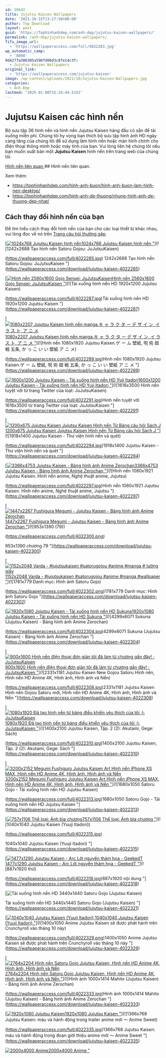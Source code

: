 ```yaml
---
id: 10642
title: Jujutsu Kaisen Wallpapers
date: '2021-10-15T13:27:50+00:00'
author: Top Download
layout: post
guid: 'https://Tophinhanhdep.com/anh-dep/jujutsu-kaisen-wallpapers/'
permalink: /anh-dep/jujutsu-kaisen-wallpapers/
fifu_image_url:
  - 'https://wallpaperaccess.com/full/4022283.jpg'
wp_automatic_camp:
  - '8098'
9d4277a386305a596fd06d3c8fe14c3f:
  - Jujutsu Kaisen Wallpapers
original_link:
  - 'https://wallpaperaccess.com/jujutsu-kaisen'
image: /wp-content/uploads/2021/10/Jujutsu-Kaisen-Wallpapers.jpg
categories:
  - Ảnh Đẹp
lastmod: '2025-01-08T15:24:44.515Z'
---
```

# Jujutsu Kaisen các hình nền

Bộ sưu tập 36 hình nền và hình nền Jujutsu Kaisen hàng đầu có sẵn để tải xuống miễn phí. Chúng tôi hy vọng bạn thích bộ sưu tập hình ảnh HD ngày càng tăng của chúng tôi để sử dụng làm hình nền hoặc màn hình chính cho điện thoại thông minh hoặc máy tính của bạn. Vui lòng liên hệ chúng tôi nếu bạn muốn xuất bản một **Jujutsu Kaisen** hình nền trên trang web của chúng tôi.

[Hình nền liên quan ](#related) ## Hình nền liên quan.

   
 Xem thêm:

   
- <https://tophinhanhdep.com/hinh-anh-buon/hinh-anh-buon-lam-hinh-nen-desktop/>
- <https://tophinhanhdep.com/hinh-anh-de-thuong/nhung-hinh-anh-de-thuong-dep-nhat/>

## Cách thay đổi hình nền của bạn

Để tìm hiểu cách thay đổi hình nền của bạn cho các loại thiết bị khác nhau, vui lòng đọc về nó trên [Trang câu hỏi thường gặp](https://tophinhanhdep.com/faq/).

  
[[![1024x768 Jujutsu Kaisen hình nền](https://wallpaperaccess.com/full/4022283.jpg)1024x768 Jujutsu Kaisen hình nền "](https://wallpaperaccess.com/download/jujutsu-kaisen-4022283)](![1242x2688 Tạo hình nền Satoru Gojou: JuJutsuKaisen)

(https://wallpaperaccess.com/full/4022285.jpg) 1242x2688 Tạo hình nền Satoru Gojou: JuJutsuKaisen "](https://wallpaperaccess.com/download/jujutsu-kaisen-4022285)

[[![Hình nền 2560x1600 Gojo Sensei: JuJutsuKaisen](https://wallpaperaccess.com/full/4022286.png)Hình nền 2560x1600 Gojo Sensei: JuJutsuKaisen "](https://wallpaperaccess.com/download/jujutsu-kaisen-4022286)](![Tải xuống hình nền HD 1920x1200 Jujutsu Kaisen)

(https://wallpaperaccess.com/full/4022287.jpg)Tải xuống hình nền HD 1920x1200 Jujutsu Kaisen "](https://wallpaperaccess.com/download/jujutsu-kaisen-4022287)

[[![1080x2207 Jujutsu Kaisen hình nền manga.キ ャ ラ ク タ ー デ ザ イ ン, イ ラ ス ト, ア ニ メ](https://wallpaperaccess.com/full/4022288.jpg)1080x2207 Jujutsu Kaisen hình nền manga.キ ャ ラ ク タ ー デ ザ イ ン, イ ラ ス ト, ア ニ メ "](https://wallpaperaccess.com/download/jujutsu-kaisen-4022288)](![Hình nền 1080x1920 Jujutsu Kaisen.ゲ ー ム 壁紙, 呪 術 廻 戦 五条, か っ こ い い 壁紙 ア ニ メ)

(https://wallpaperaccess.com/full/4022289.jpg)Hình nền 1080x1920 Jujutsu Kaisen.ゲ ー ム 壁紙, 呪 術 廻 戦 五条, か っ こ い い 壁紙 ア ニ メ "](https://wallpaperaccess.com/download/jujutsu-kaisen-4022289)

[[![1600x1200 Jujutsu Kaisen - Tải xuống hình nền HD Yuji Itadori](https://wallpaperaccess.com/full/4022290.jpg)1600x1200 Jujutsu Kaisen - Tải xuống hình nền HD Yuji Itadori "](https://wallpaperaccess.com/download/jujutsu-kaisen-4022290)](![1616x3500 Hình nền tuyệt vời từ trang Twitter của loạt: JuJutsuKaisen)

(https://wallpaperaccess.com/full/4022291.jpg)Hình nền tuyệt vời 1616x3500 từ trang Twitter của loạt: JuJutsuKaisen "](https://wallpaperaccess.com/download/jujutsu-kaisen-4022291)

[[![1200x675 Jujutsu Kaisen Jujutsu Kaisen Hình nền Từ Bảng câu hỏi Sách J](https://wallpaperaccess.com/full/4022293.jpg)1200x675 Jujutsu Kaisen Jujutsu Kaisen Hình nền Từ Bảng câu hỏi Sách J "](https://wallpaperaccess.com/download/jujutsu-kaisen-4022293)](![1918x1400 Jujutsu Kaisen - Thư viện hình nền và quét)

(https://wallpaperaccess.com/full/4022294.jpg)1918x1400 Jujutsu Kaisen - Thư viện hình nền và quét "](https://wallpaperaccess.com/download/jujutsu-kaisen-4022294)

[[![3366x4753 Jujutsu Kaisen - Bảng hình ảnh Anime Zerochan](https://wallpaperaccess.com/full/4022295.jpg)3366x4753 Jujutsu Kaisen - Bảng hình ảnh Anime Zerochan "](https://wallpaperaccess.com/download/jujutsu-kaisen-4022295)](![Hình nền 1080x1921 Jujutsu Kaisen.  Hình nền anime, Nghệ thuật anime, Jujutsu)

(https://wallpaperaccess.com/full/4022297.jpg)Hình nền 1080x1921 Jujutsu Kaisen. Hình nền anime, Nghệ thuật anime, Jujutsu "](https://wallpaperaccess.com/download/jujutsu-kaisen-4022297)

[[![1447x2267 Fushigura Megumi - Jujutsu Kaisen - Bảng hình ảnh Anime Zerochan](https://wallpaperaccess.com/full/4022299.jpg)1447x2267 Fushigura Megumi - Jujutsu Kaisen - Bảng hình ảnh Anime Zerochan "](https://wallpaperaccess.com/download/jujutsu-kaisen-4022299)](![953x1390 (79))

(https://wallpaperaccess.com/full/4022300.png)

953x1390 chương 79 "](https://wallpaperaccess.com/download/jujutsu-kaisen-4022300)

[[![1152x2048 Varda - #jujutsukaisen #satorugojou #anime #manga # tường giấy](https://wallpaperaccess.com/full/4022301.jpg)1152x2048 Varda - #jujutsukaisen #satorugojou #anime #manga #wallpaper "](https://wallpaperaccess.com/download/jujutsu-kaisen-4022301)](![1781x779 Danh mục: Hình ảnh Satoru Gojo)

(https://wallpaperaccess.com/full/4022302.png)1781x779 Danh mục: Hình ảnh Satoru Gojo "](https://wallpaperaccess.com/download/jujutsu-kaisen-4022302)

[[![1920x1080 Jujutsu Kaisen - Tải xuống hình nền HD Sukuna](https://wallpaperaccess.com/full/4022303.jpg)1920x1080 Jujutsu Kaisen - Tải xuống hình nền HD Sukuna "](https://wallpaperaccess.com/download/jujutsu-kaisen-4022303)](![4299x6071 Sukuna (Jujutsu Kaisen) - Bảng hình ảnh Anime Zerochan)

(https://wallpaperaccess.com/full/4022304.jpg)4299x6071 Sukuna (Jujutsu Kaisen) - Bảng hình ảnh Anime Zerochan "](https://wallpaperaccess.com/download/jujutsu-kaisen-4022304)

[[![900x1600 Hình nền điện thoại đơn giản tôi đã làm từ chương gần đây!  : JuJutsuKaisen](https://wallpaperaccess.com/full/4022307.jpg)900x1600 Hình nền điện thoại đơn giản tôi đã làm từ chương gần đây! : JuJutsuKaisen "](https://wallpaperaccess.com/download/jujutsu-kaisen-4022307)](![2331x1181 Jujutsu Kaisen New Gojou Satoru Hình nền, Hình nền HD Anime 4K, Hình ảnh, Hình ảnh và Nền)

(https://wallpaperaccess.com/full/4022308.jpg)2331x1181 Jujutsu Kaisen Hình nền Gojou Satoru mới, Hình nền HD Anime 4K, Hình ảnh, Hình ảnh và Nền "](https://wallpaperaccess.com/download/jujutsu-kaisen-4022308)

[[![1080x1920 Đã tạo hình nền từ bảng điều khiển yêu thích của tôi :): JuJutsuKaisen](https://wallpaperaccess.com/full/4022309.png)1080x1920 Đã tạo hình nền từ bảng điều khiển yêu thích của tôi :): JuJutsuKaisen "](https://wallpaperaccess.com/download/jujutsu-kaisen-4022309)](![1400x2100 Jujutsu Kaisen, Tập.  2 (2): Akutami, Gege: Sách)

(https://wallpaperaccess.com/full/4022310.jpg)1400x2100 Jujutsu Kaisen, Tập. 2 (2): Akutami, Gege: Sách "](https://wallpaperaccess.com/download/jujutsu-kaisen-4022310)

[[![3200x2152 Megumi Fushiguro Jujutsu Kaisen Art Hình nền iPhone XS MAX, Hình nền HD Anime 4K, Hình ảnh, Hình ảnh và Nền](https://wallpaperaccess.com/full/4022311.jpg)3200x2152 Megumi Fushiguro Jujutsu Kaisen Art Hình nền iPhone XS MAX, Hình nền HD Anime 4K, Hình ảnh, Hình ảnh và Nền "](https://wallpaperaccess.com/download/jujutsu-kaisen-4022311)](![1680x1050 Satoru Gojo - Tải xuống hình nền HD Jujutsu Kaisen)

(https://wallpaperaccess.com/full/4022313.jpg)1680x1050 Satoru Gojo - Tải xuống hình nền HD Jujutsu Kaisen "](https://wallpaperaccess.com/download/jujutsu-kaisen-4022313)

[[![757x1106 Thể loại: Ảnh bìa chương](https://wallpaperaccess.com/full/4022314.png)757x1106 Thể loại: Ảnh bìa chương "](https://wallpaperaccess.com/download/jujutsu-kaisen-4022314)](![1040x1040 Jujutsu Kaisen (Yuuji Itadori))

(https://wallpaperaccess.com/full/4022315.jpg)

1040x1040 Jujutsu Kaisen (Yuuji Itadori) "](https://wallpaperaccess.com/download/jujutsu-kaisen-4022315)

[[![1477x1290 Jujutsu Kaisen - Arc Lời nguyền thảm họa - GeekedT](https://wallpaperaccess.com/full/4022317.jpg)1477x1290 Jujutsu Kaisen - Arc Lời nguyền thảm họa - GeekedT "](https://wallpaperaccess.com/download/jujutsu-kaisen-4022317)](![887x1920 thứ)

(https://wallpaperaccess.com/full/4022318.jpg)887x1920 nội dung "](https://wallpaperaccess.com/download/jujutsu-kaisen-4022318)

[![Tải xuống hình nền HD 3440x1440 Satoru Gojo (Jujutsu Kaisen)](https://wallpaperaccess.com/full/4022321.jpg)

Tải xuống hình nền HD 3440x1440 Satoru Gojo (Jujutsu Kaisen) "](https://wallpaperaccess.com/download/jujutsu-kaisen-4022321)

[[![1040x1040 Jujutsu Kaisen (Yuuji Itadori)](https://wallpaperaccess.com/full/4022328.jpg) 1040x1040 Jujutsu Kaisen (Yuuji Itadori) "](https://wallpaperaccess.com/download/jujutsu-kaisen-4022328)](![1400x1050 Anime Jujutsu Kaisen sẽ được phát hành trên Crunchyroll vào tháng 10 này)

(https://wallpaperaccess.com/full/4022329.png)1400x1050 Anime Jujutsu Kaisen sẽ được phát hành trên Crunchyroll vào tháng 10 này "](https://wallpaperaccess.com/download/jujutsu-kaisen-4022329)

[[![2764x2204 Hình nền Satoru Gojo Jujutsu Kaisen, Hình nền HD Anime 4K, Hình ảnh, Hình ảnh và Nền](https://wallpaperaccess.com/full/4022332.jpg)2764x2204 Hình nền Satoru Gojo Jujutsu Kaisen, Hình nền HD Anime 4K, Hình ảnh, Hình ảnh và Nền "](https://wallpaperaccess.com/download/jujutsu-kaisen-4022332)](![Hình ảnh 1000x1414 Mahito (Jujutsu Kaisen) - Bảng hình ảnh Anime Zerochan)

(https://wallpaperaccess.com/full/4022333.jpg)Hình ảnh 1000x1414 Mahito (Jujutsu Kaisen) - Bảng hình ảnh Anime Zerochan "](https://wallpaperaccess.com/download/jujutsu-kaisen-4022333)

[[![1920x1080 Jujutsu Kaisen](https://wallpaperaccess.com/full/4022334.jpg)1920x1080 Jujutsu Kaisen "](https://wallpaperaccess.com/download/jujutsu-kaisen-4022334)](![1366x768 Jujutsu Kaisen: máu và hành động trong trailer anime mới 〜 Anime Sweet)

(https://wallpaperaccess.com/full/4022335.jpg)1366x768 Jujutsu Kaisen: máu và hành động trong đoạn giới thiệu anime mới 〜 Anime Sweet "](https://wallpaperaccess.com/download/jujutsu-kaisen-4022335)

[![2000x4000 Anime](https://wallpaperaccess.com/full/4022342.jpg)2000x4000 Anime "](https://wallpaperaccess.com/download/jujutsu-kaisen-4022342)
